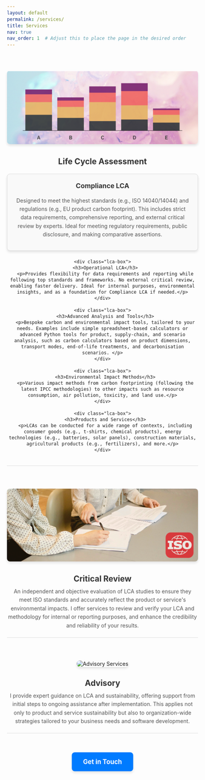 ```yaml
---
layout: default
permalink: /services/
title: Services
nav: true
nav_order: 1  # Adjust this to place the page in the desired order
---
```


<style>
  .service {
    margin: 40px 0;
    padding: 20px 0;
    border-bottom: 1px solid #ddd;
    text-align: center;
  }

  .service img {
    max-width: 100%;
    height: auto;
    border-radius: 8px;
    margin-bottom: 20px;
    box-shadow: 0 4px 6px rgba(0, 0, 0, 0.1);
    transition: transform 0.3s ease, box-shadow 0.3s ease;
  }

  .service img:hover {
    transform: scale(1.05);
    box-shadow: 0 6px 10px rgba(0, 0, 0, 0.15);
  }

  .service h2 {
    margin: 10px 0;
    color: #333;
    font-size: 1.5em;
  }

  .service p {
    margin: 10px 0 0;
    line-height: 1.6;
    color: #555;
    font-size: 1em;
  }

  .lca-box {
    border: 1px solid #ddd;
    border-radius: 8px;
    padding: 20px;
    margin: 20px 0;
    background-color: #f9f9f9;
    box-shadow: 0 4px 6px rgba(0, 0, 0, 0.1);
    transition: transform 0.3s ease, box-shadow 0.3s ease, background-color 0.3s ease;
  }

  .lca-box:hover {
    transform: scale(1.02);
    box-shadow: 0 6px 10px rgba(0, 0, 0, 0.15);
    background-color: #fff8e1; /* Super light gold color */
  }

  .lca-box h3 {
    margin-top: 0;
    color: #333;
    font-size: 1.25em;
  }

  .lca-box p {
    margin: 10px 0;
    color: #555;
    font-size: 1em;
    line-height: 1.6;
  }

  .get-in-touch {
    margin: 50px 0 20px;
    text-align: center;
  }

  .get-in-touch a {
    display: inline-block;
    padding: 15px 30px;
    font-size: 1.2em;
    font-weight: bold;
    text-decoration: none;
    color: #fff;
    background-color: #007BFF; /* Bootstrap Primary Blue */
    border-radius: 8px;
    box-shadow: 0 4px 6px rgba(0, 0, 0, 0.1);
    transition: background-color 0.3s ease, box-shadow 0.3s ease;
  }

  .get-in-touch a:hover {
    background-color: #0056b3; /* Darker Blue on Hover */
    box-shadow: 0 6px 10px rgba(0, 0, 0, 0.15);
  }
</style>

<div class="services">
  <!-- Service 1: Life Cycle Assessment -->
  <div class="service">
    <img src="/assets/img/lca.png" alt="Life Cycle Assessment" />
    <h2>Life Cycle Assessment</h2>
    <div class="lca-box">
      <h3>Compliance LCA</h3>
      <p>Designed to meet the highest standards (e.g., ISO 14040/14044) and regulations (e.g., EU product carbon footprint). This includes strict data requirements, comprehensive reporting, and external critical review by experts. Ideal for meeting regulatory requirements, public disclosure, and making comparative assertions.</p>
    </div>

    <div class="lca-box">
      <h3>Operational LCA</h3>
      <p>Provides flexibility for data requirements and reporting while following top standards and frameworks. No external critical review, enabling faster delivery. Ideal for internal purposes, environmental insights, and as a foundation for Compliance LCA if needed.</p>
    </div>

    <div class="lca-box">
      <h3>Advanced Analysis and Tools</h3>
      <p>Bespoke carbon and environmental impact tools, tailored to your needs. Examples include simple spreadsheet-based calculators or advanced Python tools for product, supply-chain, and scenario analysis, such as carbon calculators based on product dimensions, transport modes, end-of-life treatments, and decarbonisation scenarios. </p>
    </div>

    <div class="lca-box">
      <h3>Environmental Impact Methods</h3>
      <p>Various impact methods from carbon footprinting (following the latest IPCC methodologies) to other impacts such as resource consumption, air pollution, toxicity, and land use.</p>
    </div>

    <div class="lca-box">
      <h3>Products and Services</h3>
      <p>LCAs can be conducted for a wide range of contexts, including consumer goods (e.g., t-shirts, chemical products), energy technologies (e.g., batteries, solar panels), construction materials, agricultural products (e.g., fertilizers), and more.</p>
    </div>
  </div>

  <!-- Service 2: Critical Review -->
  <div class="service">
    <img src="/assets/img/review.png" alt="Critical Review" />
    <h2>Critical Review</h2>
    <p>An independent and objective evaluation of LCA studies to ensure they meet ISO standards and accurately reflect the product or service's environmental impacts. I offer services to review and verify your LCA and methodology for internal or reporting purposes, and enhance the credibility and reliability of your results.</p>
  </div>

  <!-- Service 3: Advisory -->
  <div class="service">
    <img src="/assets/img/guide.png" alt="Advisory Services" />
    <h2>Advisory</h2>
    <p>I provide expert guidance on LCA and sustainability, offering support from initial steps to ongoing assistance after implementation. This applies not only to product and service sustainability but also to organization-wide strategies tailored to your business needs and software development.</p>
  </div>
</div>

<!-- Get in Touch Button -->
<div class="get-in-touch">
  <a href="/contact/">Get in Touch</a>
</div>
